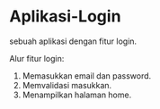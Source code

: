 # Aplikasi-Login
sebuah aplikasi dengan fitur login.

Alur fitur login:
1. Memasukkan email dan password.
2. Memvalidasi masukkan.
3. Menampilkan halaman home.
